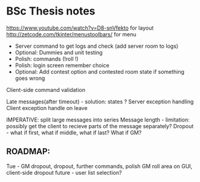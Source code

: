 # BSc Thesis notes
https://www.youtube.com/watch?v=D8-snVfekto for layout
http://zetcode.com/tkinter/menustoolbars/ for menu

- Server command to get logs and check (add server room to logs)
- Optional: Dummies and unit testing
- Polish: commands (!roll !)
- Polish: login screen remember choice
- Optional: Add contest option and contested room state if something goes wrong

Client-side command validation

Late messages(after timeout) - solution: states ?
Server exception handling
Client exception handle on leave

IMPERATIVE: split large messages into series
Message length - limitation: possibly get the client to recieve parts of the message separately?
Dropout - what if first, what if middle, what if last? What if GM?

## ROADMAP:
Tue - GM dropout, dropout, further commands, polish GM roll area on GUI, client-side dropout
future - user list selection?